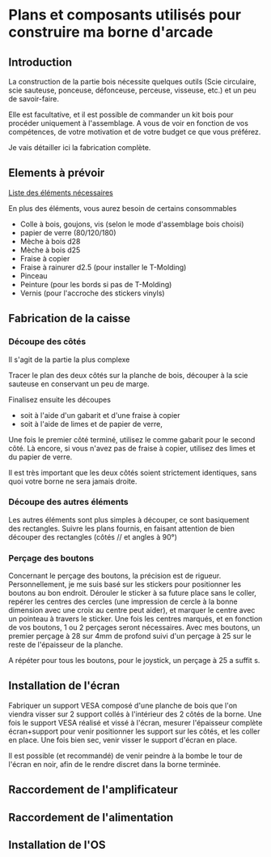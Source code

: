 # Plans et composants utilisés pour construire ma borne d'arcade

## Introduction

La construction de la partie bois nécessite quelques outils (Scie circulaire, scie sauteuse, ponceuse, défonceuse, perceuse, visseuse, etc.) et un peu de savoir-faire.

Elle est facultative, et il est possible de commander un kit bois pour procéder uniquement à l'assemblage. A vous de voir en fonction de vos compétences, de votre motivation et de votre budget ce que vous préférez.

Je vais détailler ici la fabrication complète.

## Elements à prévoir

[Liste des éléments nécessaires](parts_list/PartsList.md) 

En plus des éléments, vous aurez besoin de certains consommables

* Colle à bois, goujons, vis (selon le mode d'assemblage bois choisi)
* papier de verre (80/120/180)
* Mèche à bois d28
* Mèche à bois d25
* Fraise à copier
* Fraise à rainurer d2.5 (pour installer le T-Molding)
* Pinceau
* Peinture (pour les bords si pas de T-Molding)
* Vernis (pour l'accroche des stickers vinyls)

## Fabrication de la caisse

### Découpe des côtés
Il s'agit de la partie la plus complexe


Tracer le plan des deux côtés sur la planche de bois, découper à la scie sauteuse en conservant un peu de marge.

Finalisez ensuite les découpes
* soit à l'aide d'un gabarit et d'une fraise à copier
* soit à l'aide de limes et de papier de verre,

Une fois le premier côté terminé, utilisez le comme gabarit pour le second côté.
Là encore, si vous n'avez pas de fraise à copier, utilisez des limes et du papier de verre.

Il est très important que les deux côtés soient strictement identiques, sans quoi votre borne ne sera jamais droite.

### Découpe des autres éléments

Les autres éléments sont plus simples à découper, ce sont basiquement des rectangles.
Suivre les plans fournis, en faisant attention de bien découper des rectangles (côtés // et angles à 90°)

### Perçage des boutons

Concernant le perçage des boutons, la précision est de rigueur.
Personnellement, je me suis basé sur les stickers pour positionner les boutons au bon endroit. Dérouler le sticker à sa future place sans le coller, repérer les centres des cercles (une impression de cercle à la bonne dimension avec une croix au centre peut aider), et marquer le centre avec un pointeau à travers le sticker.
Une fois les centres marqués, et en fonction de vos boutons, 1 ou 2 perçages seront nécessaires. Avec mes boutons, un premier perçage à 28 sur 4mm de profond suivi d'un perçage à 25 sur le reste de l'épaisseur de la planche.

A répéter pour tous les boutons, pour le joystick, un perçage à 25 a suffit s.

## Installation de l'écran

Fabriquer un support VESA composé d'une planche de bois que l'on viendra visser sur 2 support collés à l'intérieur des 2 côtés de la borne.
Une fois le support VESA réalisé et vissé à l'écran, mesurer l'épaisseur complète écran+support pour venir positionner les support sur les côtés, et les coller en place.
Une fois bien sec, venir visser le support d'écran en place.

Il est possible (et recommandé) de venir peindre à la bombe le tour de l'écran en noir, afin de le rendre discret dans la borne terminée.

## Raccordement de l'amplificateur

## Raccordement de l'alimentation

## Installation de l'OS
